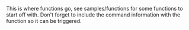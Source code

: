 This is where functions go, see samples/functions for some functions to start off with.  Don't forget to include the command information with the function so it can be triggered.
